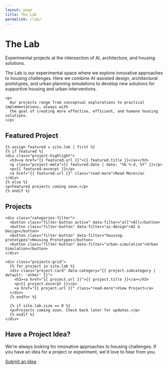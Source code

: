 ```yaml
---
layout: page
title: The Lab
permalink: /lab/
---
```


<div class="section-header lab">
  <div class="container">
    <h1>The Lab</h1>
    <p class="section-description">Experimental projects at the intersection of AI, architecture, and housing solutions.</p>
  </div>
</div>

<section class="section-intro">
  <div class="container">
    <p>
      The Lab is our experimental space where we explore innovative approaches to housing challenges. 
      Here we combine AI-assisted design, architectural prototypes, and urban planning simulations to 
      develop new solutions for supportive housing and urban interventions.
    </p>
    
    <p>
      Our projects range from conceptual explorations to practical implementations, always with 
      the goal of creating more effective, efficient, and humane housing solutions.
    </p>
  </div>
</section>

<section class="featured-project">
  <div class="container">
    <h2>Featured Project</h2>
    
    {% assign featured = site.lab | first %}
    {% if featured %}
    <div class="project-highlight">
      <h3><a href="{{ featured.url }}">{{ featured.title }}</a></h3>
      <p class="project-meta">{{ featured.date | date: "%b %-d, %Y" }}</p>
      <p>{{ featured.excerpt }}</p>
      <a href="{{ featured.url }}" class="read-more">Read More</a>
    </div>
    {% else %}
    <p>Featured projects coming soon.</p>
    {% endif %}
  </div>
</section>

<section class="projects-container">
  <div class="container">
    <h2>Projects</h2>
    
    <div class="categories-filter">
      <button class="filter-button active" data-filter="all">All</button>
      <button class="filter-button" data-filter="ai-design">AI & Design</button>
      <button class="filter-button" data-filter="housing-prototypes">Housing Prototypes</button>
      <button class="filter-button" data-filter="urban-simulation">Urban Simulation</button>
    </div>
    
    <div class="projects-grid">
      {% for project in site.lab %}
      <div class="project-card" data-category="{{ project.subcategory | default: 'other' }}">
        <h3><a href="{{ project.url }}">{{ project.title }}</a></h3>
        <p>{{ project.excerpt }}</p>
        <a href="{{ project.url }}" class="read-more">View Project</a>
      </div>
      {% endfor %}
      
      {% if site.lab.size == 0 %}
      <p>Projects coming soon. Check back later for updates.</p>
      {% endif %}
    </div>
  </div>
</section>

<section class="submit-idea">
  <div class="container">
    <h2>Have a Project Idea?</h2>
    <p>
      We're always looking for innovative approaches to housing challenges. If you have an idea 
      for a project or experiment, we'd love to hear from you.
    </p>
    <a href="/contact" class="button">Submit an Idea</a>
  </div>
</section>

<script>
  // Simple filter functionality for projects
  document.addEventListener('DOMContentLoaded', function() {
    const filterButtons = document.querySelectorAll('.filter-button');
    const projectCards = document.querySelectorAll('.project-card');
    
    filterButtons.forEach(button => {
      button.addEventListener('click', function() {
        const filter = this.getAttribute('data-filter');
        
        // Update active button
        filterButtons.forEach(btn => btn.classList.remove('active'));
        this.classList.add('active');
        
        // Filter projects
        projectCards.forEach(card => {
          if (filter === 'all' || card.getAttribute('data-category') === filter) {
            card.style.display = 'block';
          } else {
            card.style.display = 'none';
          }
        });
      });
    });
  });
</script>
